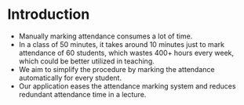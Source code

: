 # Introduction

-  Manually marking attendance consumes a lot of time. 
-  In a class of 50 minutes, it takes around 10 minutes just to mark attendance of 60 students, which wastes 400+ hours every week, which could be better utilized in teaching. 
-  We aim to simplify the procedure by marking the attendance automatically for every student. 
-  Our application eases the attendance marking system and reduces redundant attendance time in a lecture.






